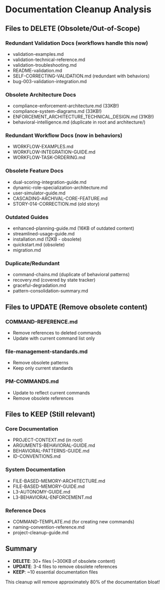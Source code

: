 # Documentation Cleanup Analysis

## Files to DELETE (Obsolete/Out-of-Scope)

### Redundant Validation Docs (workflows handle this now)
- validation-examples.md
- validation-technical-reference.md
- validation-troubleshooting.md
- README-validation.md
- SELF-CORRECTING-VALIDATION.md (redundant with behaviors)
- bug-003-validation-integration.md

### Obsolete Architecture Docs
- compliance-enforcement-architecture.md (33KB!)
- compliance-system-diagrams.md (33KB!)
- ENFORCEMENT_ARCHITECTURE_TECHNICAL_DESIGN.md (31KB!)
- behavioral-intelligence.md (duplicate in root and architecture/)

### Redundant Workflow Docs (now in behaviors)
- WORKFLOW-EXAMPLES.md
- WORKFLOW-INTEGRATION-GUIDE.md
- WORKFLOW-TASK-ORDERING.md

### Obsolete Feature Docs
- dual-scoring-integration-guide.md
- dynamic-role-specialization-architecture.md
- user-simulator-guide.md
- CASCADING-ARCHIVAL-CORE-FEATURE.md
- STORY-014-CORRECTION.md (old story)

### Outdated Guides
- enhanced-planning-guide.md (16KB of outdated content)
- streamlined-usage-guide.md
- installation.md (12KB - obsolete)
- quickstart.md (obsolete)
- migration.md

### Duplicate/Redundant
- command-chains.md (duplicate of behavioral patterns)
- recovery.md (covered by state tracker)
- graceful-degradation.md
- pattern-consolidation-summary.md

## Files to UPDATE (Remove obsolete content)

### COMMAND-REFERENCE.md
- Remove references to deleted commands
- Update with current command list only

### file-management-standards.md
- Remove obsolete patterns
- Keep only current standards

### PM-COMMANDS.md
- Update to reflect current commands
- Remove obsolete references

## Files to KEEP (Still relevant)

### Core Documentation
- PROJECT-CONTEXT.md (in root)
- ARGUMENTS-BEHAVIORAL-GUIDE.md
- BEHAVIORAL-PATTERNS-GUIDE.md
- ID-CONVENTIONS.md

### System Documentation
- FILE-BASED-MEMORY-ARCHITECTURE.md
- FILE-BASED-MEMORY-GUIDE.md
- L3-AUTONOMY-GUIDE.md
- L3-BEHAVIORAL-ENFORCEMENT.md

### Reference Docs
- COMMAND-TEMPLATE.md (for creating new commands)
- naming-convention-reference.md
- project-cleanup-guide.md

## Summary
- **DELETE**: 30+ files (~300KB of obsolete content)
- **UPDATE**: 3-4 files to remove obsolete references
- **KEEP**: ~10 essential documentation files

This cleanup will remove approximately 80% of the documentation bloat!